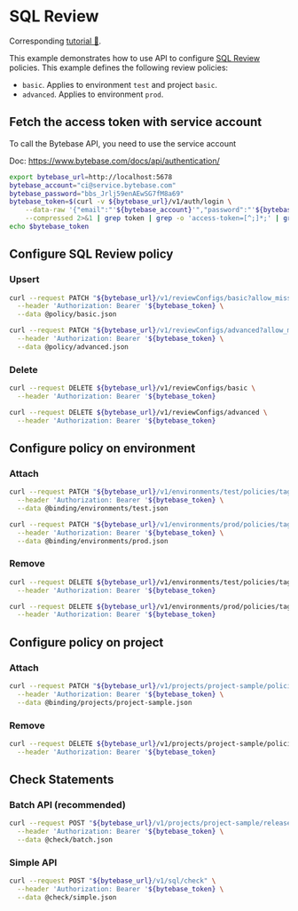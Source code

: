 # SQL Review

Corresponding [tutorial 🔗](https://www.bytebase.com/docs/tutorials/api-sql-review/).

This example demonstrates how to use API to configure [SQL Review](https://www.bytebase.com/docs/sql-review/review-policy/) policies.
This example defines the following review policies:

- `basic`. Applies to environment `test` and project `basic`.
- `advanced`. Applies to environment `prod`.

## Fetch the access token with service account

To call the Bytebase API, you need to use the service account

Doc: https://www.bytebase.com/docs/api/authentication/

```bash
export bytebase_url=http://localhost:5678
bytebase_account="ci@service.bytebase.com"
bytebase_password="bbs_Jrlj59enAEwSG7fM8a69"
bytebase_token=$(curl -v ${bytebase_url}/v1/auth/login \
    --data-raw '{"email":"'${bytebase_account}'","password":"'${bytebase_password}'","web":true}' \
    --compressed 2>&1 | grep token | grep -o 'access-token=[^;]*;' | grep -o '[^;]*' | sed 's/access-token=//g; s/;//g')
echo $bytebase_token
```

## Configure SQL Review policy

### Upsert

```bash
curl --request PATCH "${bytebase_url}/v1/reviewConfigs/basic?allow_missing=true&update_mask=rules" \
  --header 'Authorization: Bearer '${bytebase_token} \
  --data @policy/basic.json

curl --request PATCH "${bytebase_url}/v1/reviewConfigs/advanced?allow_missing=true&update_mask=rules" \
  --header 'Authorization: Bearer '${bytebase_token} \
  --data @policy/advanced.json
```

### Delete

```bash
curl --request DELETE ${bytebase_url}/v1/reviewConfigs/basic \
  --header 'Authorization: Bearer '${bytebase_token}

curl --request DELETE ${bytebase_url}/v1/reviewConfigs/advanced \
  --header 'Authorization: Bearer '${bytebase_token}
```

## Configure policy on environment

### Attach

```bash
curl --request PATCH "${bytebase_url}/v1/environments/test/policies/tag?allow_missing=true&update_mask=payload" \
  --header 'Authorization: Bearer '${bytebase_token} \
  --data @binding/environments/test.json

curl --request PATCH "${bytebase_url}/v1/environments/prod/policies/tag?allow_missing=true&update_mask=payload" \
  --header 'Authorization: Bearer '${bytebase_token} \
  --data @binding/environments/prod.json
```

### Remove

```bash
curl --request DELETE ${bytebase_url}/v1/environments/test/policies/tag \
  --header 'Authorization: Bearer '${bytebase_token}

curl --request DELETE ${bytebase_url}/v1/environments/prod/policies/tag \
  --header 'Authorization: Bearer '${bytebase_token}
```

## Configure policy on project

### Attach

```bash
curl --request PATCH "${bytebase_url}/v1/projects/project-sample/policies/tag?allow_missing=true&update_mask=payload" \
  --header 'Authorization: Bearer '${bytebase_token} \
  --data @binding/projects/project-sample.json
```

### Remove

```bash
curl --request DELETE ${bytebase_url}/v1/projects/project-sample/policies/tag \
  --header 'Authorization: Bearer '${bytebase_token}
```

## Check Statements

### Batch API (recommended)

```bash
curl --request POST "${bytebase_url}/v1/projects/project-sample/releases:check" \
  --header 'Authorization: Bearer '${bytebase_token} \
  --data @check/batch.json
```

### Simple API

```bash
curl --request POST "${bytebase_url}/v1/sql/check" \
  --header 'Authorization: Bearer '${bytebase_token} \
  --data @check/simple.json
```